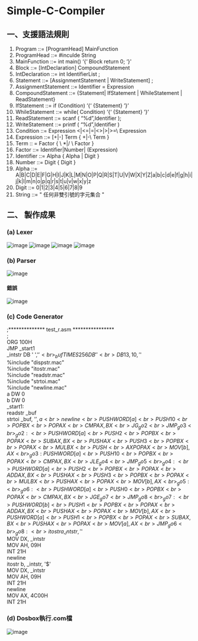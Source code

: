# Simple-C-Compiler

## 一、支援語法規則
1. Program ::= [ProgramHead] MainFunction <br>
2. ProgramHead ::= #inculde String <br>
3. MainFunction ::= int main() ‘{‘ Block return 0; ‘}'<br> 
4. Block ::= [IntDeclaration] CompoundStatement  <br>
5. IntDeclaration ::= int IdentifierList ; <br>
6. Statement ::= [AssignmentStatement | WriteStatement] ;  <br>           
7. AssignmentStatement ::= Identifier = Expression<br>
8. CompoundStatement ::= {Statement| IfStatement | WhileStatement | ReadStatement} <br>
9. IfStatement ::= if (Condition) ’{‘ {Statement} ’}’<br>
10. WhileStatement ::= while( Condition) ’{‘ {Statement} ’}’<br>
11. ReadStatement ::= scanf ( “%d”,Identifier );     <br>
12. WriteStatement ::= printf ( “%d”,Identifier )<br>
13. Condition ::= Expression \<|<=|=|<>|>|>=\ Expression<br>
14. Expression ::= [+|-] Term { \+|-\ Term }<br>
15. Term :: = Factor { \ *|/ \ Factor }<br>
16. Factor ::= Identifier|Number| (Expression)<br>
17. Identifier ::= Alpha { Alpha | Digit }<br>
18. Number ::= Digit { Digit }<br>
19. Alpha ::= A|B|C|D|E|F|G|H|I|J|K|L|M|N|O|P|Q|R|S|T|U|V|W|X|Y|Z|a|b|c|d|e|f|g|h|i|j|k|l|m|n|o|p|q|r|s|t|u|v|w|x|y|z<br>
20. Digit ::= 0|1|2|3|4|5|6|7|8|9<br>
21. String ::= " 任何非雙引號的字元集合 "<br>




## 二、	製作成果
### (a)	Lexer
  ![image](https://github.com/TIENYIHSIANG/Simple-C-Compiler/blob/master/images/1.png)
  ![image](https://github.com/TIENYIHSIANG/Simple-C-Compiler/blob/master/images/2.png)
  ![image](https://github.com/TIENYIHSIANG/Simple-C-Compiler/blob/master/images/3.png)
  ![image](https://github.com/TIENYIHSIANG/Simple-C-Compiler/blob/master/images/4.png)
### (b)	Parser
  ![image](https://github.com/TIENYIHSIANG/Simple-C-Compiler/blob/master/images/5.png)
 #### 錯誤
  ![image](https://github.com/TIENYIHSIANG/Simple-C-Compiler/blob/master/images/6.png)
### (c)	Code Generator
;************** test_r.asm ****************<br>
;<br>
	ORG	100H<br>
	JMP	_start1<br>
_intstr	DB	'     ','$'<br>
_buf	TIMES 256 DB ' '<br>
	DB 13,10,'$'<br>
%include	"dispstr.mac"<br>
%include	"itostr.mac"<br>
%include	"readstr.mac"<br>
%include	"strtoi.mac"<br>
%include	"newline.mac"<br>
a	DW	0<br>
b	DW	0<br>
_start1:<br>
	readstr	_buf<br>
	strtoi	_buf, '$', a<br>
	newline<br>
	PUSH		WORD [a]<br>
	PUSH		10<br>
	POP		BX<br>
	POP		AX<br>
	CMP		AX, BX<br>
	JG		_go2<br>
	JMP		_go3<br>
_go2:<br>
	PUSH		WORD [a]<br>
	PUSH		2<br>
	POP		BX<br>
	POP		AX<br>
	SUB		AX, BX<br>
	PUSH		AX<br>
	PUSH		3<br>
	POP		BX<br>
	POP		AX<br>
	MUL		BX<br>
	PUSH		<br>AX
	POP		AX<br>
	MOV		[b], AX<br>
_go3:
	PUSH		WORD [a]<br>
	PUSH		10<br>
	POP		BX<br>
	POP		AX<br>
	CMP		AX, BX<br>
	JLE		_go4<br>
	JMP		_go5<br>
_go4:<br>
	PUSH		WORD [a]<br>
	PUSH		2<br>
	POP		BX<br>
	POP		AX<br>
	ADD		AX, BX<br>
	PUSH		AX<br>
	PUSH		3<br>
	POP		BX<br>
	POP		AX<br>
	MUL		BX<br>
	PUSH		AX<br>
	POP		AX<br>
	MOV		[b], AX<br>
_go5:<br>
_go6:<br>
	PUSH		WORD [a]<br>
	PUSH		0<br>
	POP		BX<br>
	POP		AX<br>
	CMP		AX, BX<br>
	JGE		_go7<br>
	JMP		_go8<br>
_go7:<br>
	PUSH		WORD [b]<br>
	PUSH		1<br>
	POP		BX<br>
	POP		AX<br>
	ADD		AX, BX<br>
	PUSH		AX<br>
	POP		AX<br>
	MOV		[b], AX<br>
	PUSH		WORD [a]<br>
	PUSH		1<br>
	POP		BX<br>
	POP		AX<br>
	SUB		AX, BX<br>
	PUSH		AX<br>
	POP		AX<br>
	MOV		[a], AX<br>
	JMP		_go6<br>
_go8:<br>
	itostr	a, _intstr, '$'<br>
	MOV		DX, _intstr<br>
	MOV		AH, 09H<br>
	INT		21H<br>
	newline<br>
	itostr	b, _intstr, '$'<br>
	MOV		DX, _intstr<br>
	MOV		AH, 09H<br>
	INT		21H<br>
	newline<br>
	MOV		AX, 4C00H  <br>
	INT		21H  <br>
### (d)	Dosbox執行.com檔
![image](https://github.com/TIENYIHSIANG/Simple-C-Compiler/blob/master/images/7.png)
